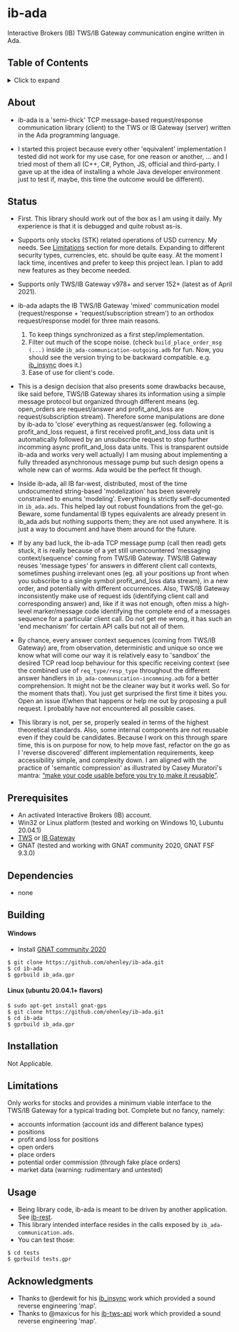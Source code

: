 # ib-ada
Interactive Brokers (IB) TWS/IB Gateway communication engine written in Ada.

## Table of Contents
<details>
<summary>Click to expand</summary>

1. [About](#About)
2. [Status](#Status)
3. [Prerequisites](#Prerequisites)  
4. [Dependencies](#Dependencies)
5. [Building](#Building)
   1. [Windows](#Windows)
   2. [Other OSes](#Other-OSes)
6. [Installation](#Installation)
7. [Limitations](#Limitations)
8. [Usage](#Usage)
9. [Acknowledgments](#Acknowledgments)

</details>

## About
- ib-ada is a 'semi-thick' TCP message-based request/response communication library (client) to the TWS or IB Gateway (server) written in the Ada programming language.

- I started this project because every other 'equivalent' implementation I tested did not work for my use case, for one reason or another, ... and I tried most of them all (C++, C#, Python, JS, official and third-party. I gave up at the idea of installing a whole Java developer environment just to test if, maybe, this time the outcome would be different).

## Status
- First. This library should work out of the box as I am using it daily. My experience is that it is debugged and quite robust as-is. 

- Supports only stocks (STK) related operations of USD currency. My needs. See [Limitations](#Limitations) section for more details. Expanding to different security types, currencies, etc. should be quite easy. At the moment I lack time, incentives and prefer to keep this project lean. I plan to add new features as they become needed.

- Supports only TWS/IB Gateway v978+ and server 152+ (latest as of April 2021).

- ib-ada adapts the IB TWS/IB Gateway 'mixed' communication model (request/response + 'request/subscription stream') to an orthodox request/response model for three main reasons. 
   1. To keep things synchronized as a first step/implementation.
   2. Filter out much of the scope noise. (check `build_place_order_msg (...)` inside `ib_ada-communication-outgoing.adb` for fun. Now, you should see the version trying to be backward compatible. e.g. [ib_insync](https://github.com/erdewit/ib_insync) does it.)
   3. Ease of use for client's code.
   
- This is a design decision that also presents some drawbacks because, like said before, TWS/IB Gateway shares its information using a simple message protocol but organized through different means (eg. open_orders are request/answer and profit_and_loss are request/subscription stream). Therefore some manipulations are done by ib-ada to 'close' everything as request/answer (eg. following a profit_and_loss request, a first received profit_and_loss data unit is automatically followed by an unsubscribe request to stop further incomming async profit_and_loss data units. This is transparent outside ib-ada and works very well actually) I am musing about implementing a fully threaded asynchronous message pump but such design opens a whole new can of worms. Ada would be the perfect fit though.

- Inside ib-ada, all IB far-west, distributed, most of the time undocumented string-based 'modelization' has been severely constrained to enums 'modeling'. Everything is strictly self-documented in `ib_ada.ads`. This helped lay out robust foundations from the get-go. Beware, some fundamental IB types equivalents are already present in ib_ada.ads but nothing supports them; they are not used anywhere. It is just a way to document and have them around for the future. 

- If by any bad luck, the ib-ada TCP message pump (call then read) gets stuck, it is really because of a yet still unencountered 'messaging context/sequence' coming from TWS/IB Gateway. TWS/IB Gateway reuses 'message types' for answers in different client call contexts, sometimes pushing irrelevant ones (eg. all your positions up front when you subscribe to a single symbol profit_and_loss data stream), in a new order, and potentially with different occurrences. Also, TWS/IB Gateway inconsistently make use of request ids (identifying client call and corresponding answer) and, like if it was not enough, often miss a high-level marker/message code identifying the complete end of a messages sequence for a particular client call. Do not get me wrong, it has such an 'end mechanism' for certain API calls but not all of them.    

- By chance, every answer context sequences (coming from TWS/IB Gateway) are, from observation, deterministic and unique so once we know what will come our way it is relatively easy to 'sandbox' the desired TCP read loop behaviour for this specific receiving context (see the combined use of `req_type/resp_type` throughout the different answer handlers in `ib_ada-communication-incomming.adb` for a better comprehension. It might not be the cleaner way but it works well. So for the moment thats that). You just get surprised the first time it bites you. Open an issue if/when that happens or help me out by proposing a pull request. I probably have not encountered all possible cases.

- This library is not, per se, properly sealed in terms of the highest theoretical standards. Also, some internal components are not reusable even if they could be candidates. Because I work on this through spare time, this is on purpose for now, to help move fast, refactor on the go as I 'reverse discovered' different implementation requirements, keep accessibility simple, and complexity down. I am aligned with the practice of 'semantic compression' as illustrated by Casey Muratori's mantra: [“make your code usable before you try to make it reusable”](https://caseymuratori.com/blog_0015).

## Prerequisites
- An activated Interactive Brokers (IB) account.
- Win32 or Linux platform (tested and working on Windows 10, Lubuntu 20.04.1)
- [TWS](https://www.interactivebrokers.ca/en/index.php?f=16040) or [IB Gateway](https://www.interactivebrokers.ca/en/index.php?f=16457)
- GNAT (tested and working with GNAT community 2020, GNAT FSF 9.3.0)

## Dependencies
- none

## Building
#### Windows
- Install [GNAT community 2020](https://community.download.adacore.com/v1/966801764ae160828c97d2c33000e9feb08d4cce?filename=gnat-2020-20200429-x86_64-windows-bin.exe)
```
$ git clone https://github.com/ohenley/ib-ada.git    
$ cd ib-ada
$ gprbuild ib_ada.gpr
```
   
#### Linux (ubuntu 20.04.1+ flavors)
```
$ sudo apt-get install gnat-gps
$ git clone https://github.com/ohenley/ib-ada.git
$ cd ib-ada
$ gprbuild ib_ada.gpr
```

## Installation
Not Applicable.

## Limitations
Only works for stocks and provides a minimum viable interface to the TWS/IB Gateway for a typical trading bot. Complete but no fancy, namely:

- accounts information (account ids and different balance types)
- positions
- profit and loss for positions
- open orders
- place orders
- potential order commission (through fake place orders)
- market data (warning: rudimentary and untested)

## Usage
- Being library code, ib-ada is meant to be driven by another application. See [ib-rest](https://github.com/ohenley/ib-rest).
- This library intended interface resides in the calls exposed by `ib_ada-communication.ads`. 
- You can test those:
```
$ cd tests
$ gprbuild tests.gpr
```

## Acknowledgments
- Thanks to @erdewit for his [ib_insync](https://github.com/erdewit/ib_insync) work which provided a sound reverse engineering 'map'.
- Thanks to @maxicus for his [ib-tws-api](https://github.com/maxicus/ib-tws-api) work which provided a sound reverse engineering 'map'.
